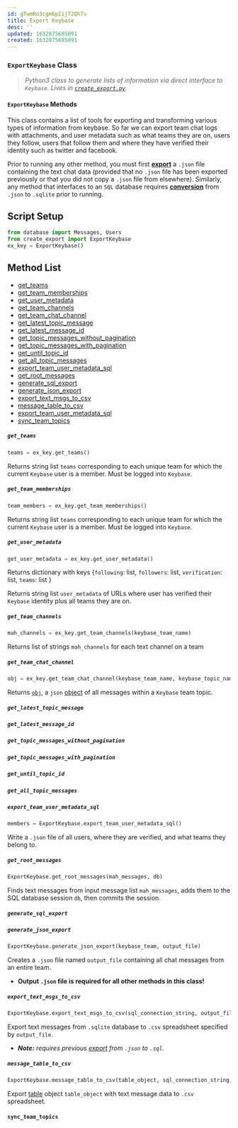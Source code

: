 ```yaml
---
id: gTwmRo3cgm6p2ijT2QhTs
title: Export Keybase
desc: ''
updated: 1632875685091
created: 1632875685091
---
```


### `ExportKeybase` Class

> _Python3 class to generate lists of information via direct interface to `Keybase`._
> *Lives in [`create_export.py`](create_export.py).*

#### `ExportKeybase` Methods ####

This class contains a list of tools for exporting and transforming various types of information from keybase. So far we can export team chat logs with attachments, and user metadata such as what teams they are on, users they follow, users that follow them and where they have verified their identity such as twitter and facebook.

Prior to running any other method, you must first **[export](#generate_json_export)** a `.json` file containing the text chat data (provided that no `.json` file has been exported previously or that you did not copy a `.json` file from elsewhere). Similarly, any method that interfaces to an `SQL` database requires **[conversion](#convert_json_to_sql)** from `.json` to `.sqlite` prior to running.

## Script Setup

``` python
from database import Messages, Users
from create_export import ExportKeybase
ex_key = ExportKeybase()
````

## Method List

* [get_teams](#get_teams)
* [get_team_memberships](#get_team_memberships)
* [get_user_metadata](#get_user_metadata)
* [get_team_channels](#get_team_channels)
* [get_team_chat_channel](#get_team_chat_channel)
* [get_latest_topic_message](#get_latest_topic_message)
* [get_latest_message_id](#get_latest_message_id)
* [get_topic_messages_without_pagination](#get_topic_messages_without_pagination)
* [get_topic_messages_with_pagination](#get_topic_messages_with_pagination)
* [get_until_topic_id](#get_until_topic_id)
* [get_all_topic_messages](#get_all_topic_messages)
* [export_team_user_metadata_sql](#export_team_user_metadata_sql)
* [get_root_messages](#get_root_messages)
* [generate_sql_export](#generate_sql_export)
* [generate_json_export](#generate_json_export)
* [export_text_msgs_to_csv](#export_text_msgs_to_csv)
* [message_table_to_csv](#message_table_to_csv)
* [export_team_user_metadata_sql](#export_team_user_metadata_sql)
* [sync_team_topics](#sync_team_topics)

##### `get_teams` #####

```python
teams = ex_key.get_teams()
```

Returns string list `teams` corresponding to each unique team for which the current `Keybase` user is a member. Must be logged into `Keybase`.


##### `get_team_memberships` #####

```python
team_members = ex_key.get_team_memberships()
```

Returns string list `teams` corresponding to each unique team for which the current `Keybase` user is a member. Must be logged into `Keybase`.

##### `get_user_metadata` #####

```python
get_user_metadata = ex_key.get_user_metadata()
```

Returns dictionary with keys {`following`: list,  `followers`: list, `verification`: list, `teams`: list }

Returns string list `user_metadata` of URLs where user has verified their `Keybase` identity plus all teams they are on.


##### `get_team_channels` #####

````python
mah_channels = ex_key.get_team_channels(keybase_team_name)
````

Returns list of strings `mah_channels` for each text channel on a team

##### `get_team_chat_channel` #####

```python
obj = ex_key.get_team_chat_channel(keybase_team_name, keybase_topic_name)
```

Returns [`obj`](https://docs.python.org/3/library/json.html), a `json` [object](https://docs.python.org/3/library/json.html) of all messages within a `Keybase` team topic.


##### `get_latest_topic_message` #####

##### `get_latest_message_id` #####

##### `get_topic_messages_without_pagination` #####

##### `get_topic_messages_with_pagination` #####

##### `get_until_topic_id` #####

##### `get_all_topic_messages` #####

##### `export_team_user_metadata_sql` #####

````python
members = ExportKeybase.export_team_user_metadata_sql()
````

Write a `.json` file of all users, where they are verified, and what teams they belong to.


##### `get_root_messages` #####

```python
ExportKeybase.get_root_messages(mah_messages, db)
```

Finds text messages from input message list `mah_messages`, adds them to the SQL database session `db`, then commits the session.


##### `generate_sql_export` #####



##### `generate_json_export` #####

```python
ExportKeybase.generate_json_export(keybase_team, output_file)
```

Creates a `.json` file named `output_file` containing all chat messages from an entire team.

* **Output `.json` file is required for all other methods in this class!**


##### `export_text_msgs_to_csv` #####

```python
ExportKeybase.export_text_msgs_to_csv(sql_connection_string, output_file)
```

Export text messages from `.sqlite` database to `.csv` spreadsheet specified by `output_file`.

* ***Note:*** *requires previous [export](#convert_json_to_sql) from `.json` to `.sql`.*

##### `message_table_to_csv` #####

```python
ExportKeybase.message_table_to_csv(table_object, sql_connection_string, csv_file_name)
```

Export [table](https://python-docx.readthedocs.io/en/latest/api/table.html) object `table_object` with text message data to `.csv` spreadsheet.

#### `sync_team_topics` #####
